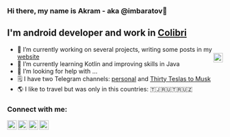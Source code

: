 ### Hi there, my name is Akram - aka @imbaratov👋
## I'm android developer and work in [Colibri](https://colibri.tj)

- 🔭 I’m currently working on several projects, writing some posts in my [ website <img align="right" alt="baratov.pro" width="22px" src="https://baratov.pro/wp-content/uploads/2020/01/cropped-brtv_mini-2-32x32.png" />](https://baratov.pro)
- 🌱 I’m currently learning Kotlin and improving skills in Java
- 🤔 I’m looking for help with ...
- 🗒 I have two Telegram channels: [personal](t.me/baratovCh) and [Thirty Teslas to Musk](https://t.me/thirty_teslas_to_Musk)
- 🌎 I like to travel but was only in this countries: 🇹🇯🇷🇺🇹🇷🇺🇿

### Connect with me:

[<img align="left" alt="@imbaratov | Telegram" width="22px" src="https://cdn.jsdelivr.net/npm/simple-icons@3.5.0/icons/telegram.svg" />](https://t.me/imbaratov/)
[<img align="left" alt="@imbaratov | Twitter" width="22px" src="https://cdn.jsdelivr.net/npm/simple-icons@3.5.0/icons/twitter.svg" />](https://twitter.com/imbaratov)
[<img align="left" alt="@imbaratov | Instagram" width="22px" src="https://cdn.jsdelivr.net/npm/simple-icons@3.5.0/icons/instagram.svg" />](https://www.instagram.com/akram_baratov/)
[<img align="left" alt="@imbaratov | Facebook" width="22px" src="https://cdn.jsdelivr.net/npm/simple-icons@3.5.0/icons/facebook.svg" />](https://www.facebook.com/akram.baratov/)

<br />

